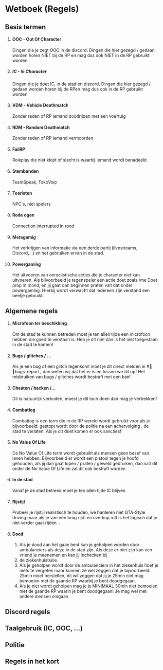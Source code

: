 # Wetboek (Regels)

## Basis termen

1. #### OOC - Out Of Character
     Dingen die je zegt OOC in de discord. Dingen die hier gezegd / gedaan worden horen NIET bij de RP en mag dus ook NIET in de RP gebruikt worden

2. ##### IC - In Character
     Dingen die je doet IC, in de stad en discord. Dingen die hier gezegd / gedaan worden horen bij de RPen mag dus ook in de RP gebruikt worden

3. #### VDM - Vehicle Deathmatch 
     Zonder reden of RP iemand doodrijden met een voertuig

4. #### RDM - Random Deathmatch
     Zonder reden of RP iemand vermoorden

5. #### FailRP
     Roleplay die niet klopt of slecht is waarbij iemand wordt benadeeld
     
6. #### Stembanden
     TeamSpeak, TokoVoip

7. #### Toeristen
     NPC's, niet spelers

8. #### Rode ogen
     Connection interrupted in rood

9. #### Metagamig
     Het verkrijgen van informatie via een derde partij (livestreams, Discord,...) en het gebruiken ervan in de stad. 

10. #### Powergaming
     Het uitvoeren van onrealistische acties die je character niet kan uitvoeren. Als bijvoorbeeld je tegenspeler een actie doet zoals /me Doet prop in mond, en jij gaat dan 
     beginnen praten valt dat onder powergaming. Hierbij wordt verwacht dat iedereen zijn verstand een beetje gebruikt.
     
## Algemene regels

1. #### Microfoon ter beschikking
     Om de stad te kunnen betreden moet je ten allen tijde een microfoon hebben die goed te verstaan is. Heb je dit niet dan is het niet toegestaan in de stad te komen!

2. #### Bugs / glitches / ...
     Als je een bug of een glitch tegenkomt moet je dit direct melden in #🐞┃bugs-report , dan weten wij dat het er is en lossen we dit op! Het misbruiken van bugs / glitches 
     wordt bestraft met een ban!

3. #### Cheaten / hacken /...
     Dit is natuurlijk verboden, moest je dit toch doen dan mag je vertrekken!

4. #### Combatlog
     Combatlog is een term die in de RP wereld wordt gebruikt voor als je bijvoorbeeld: gestopt wordt door de politie na een achervolging , de stad te verlaten. Als je 
     dit doet komen er ook sancties!

5. #### No Value Of Life
     De No Value Of Life term wordt gebruikt als mensen geen besef van leven hebben. Bijvoorbeeld er wordt een pistool tegen je hoofd gehouden, als jij dan gaat lopen / 
     praten / geweld gebruiken, dan valt dit onder de No Value Of Life en zal dit ook bestraft worden.

6. #### In de stad
     Vanaf je de stad betreed moet je ten allen tijde IC blijven.

7. #### Rijstijl
     Probeer je rijstijl realistisch te houden, we hanteren niet GTA-Style driving maar als je van een brug rijdt en overkop rolt is het logisch dat je niet verder gaat rijden.
.
8. #### Dood
     1. Als je dood aan het gaan bent kan je geholpen worden door ambulanciers als deze in de stad zijn. Als deze er niet zijn kan een vriend je meenemen en kan jij inchecken bij 
     2. de ziekenhuisbalie.
     3. Als je geholpen wordt door de ambulanciers in het ziekenhuis hoef je niets te vergeten maar kunnen ze wel zeggen dat je bijvoorbeeld: 25min moet herstellen, dit wil zeggen      dat jij je 25min niet mag bemoeien met de gaande RP waarbij je bent doodgegaan.
     4. Als je niet wordt geholpen mag je je MINIMAAL 30min niet bemoeien met de gaande RP waarin je bent doodgegaan! Je mag wel met andere mensen omgaan.
     
## Discord regels

## Taalgebruik (IC, OOC, ...)

## Politie

## Regels in het kort
